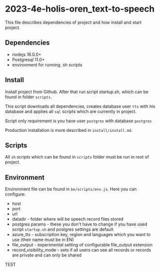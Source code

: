 # 2023-4e-holis-oren_text-to-speech

This file describes dependencies of project and how install and start project.

## Dependencies

- nodejs 16.0.0+
- Postgresql 11.0+
- environment for running .sh scripts

## Install

Install project from Github. After that run script startup.sh, which can be found in
folder `scripts`.

This script downloads all dependencies, creates database user `tts` with his database
and applies all `sql` scripts which are currently in project.

Script only requirement is you have user `postgres` with database `postgres`

Production installation is more described in `install/install.md`.

## Scripts

All `sh` scripts which can be found in `scripts` folder must be run in root of project.

## Environment

Environment file can be found in `be/scripts/env.js`. Here you can configure:

- host
- port
- url
- datadir - folder where will be speech record files stored
- postgres params - these you don't have to change if you have used script `startup.sh`
  and postgres settings are default
- azure_tts - subscription key, region and languages which you want to use (their name must be in EN)
- file_output - experimental setting of configurable file_output extension
- record_visibility_mode - sets if all users can see all records or records are private and can only be shared

TEST
